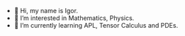 - 👋 Hi, my name is Igor.
- 👀 I’m interested in Mathematics, Physics.
- 🌱 I’m currently learning APL, Tensor Calculus and PDEs.
